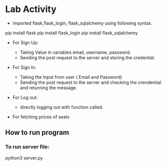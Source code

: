 # Lab Activity
- imported flask,flask_login, flask_sqlalchemy using following syntax.

pip install flask
pip install flask_login
pip install flask_sqlalchemy


- For Sign Up:
  - Taking Value in variables email, username, password.
  - Sending the post request to the server and storing the credential.

- For Sign In:
  - Taking the Input from user ( Email and Password)
  - Sending the post request to the server and checking the crendential and returning the message.

- For Log out:
  - directly logging out with function called.

- For fetching prices of seats

## How to run program
### To run server file:

python3 server.py
